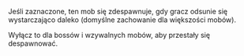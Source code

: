 Jeśli zaznaczone, ten mob się zdespawnuje, gdy gracz odsunie się wystarczająco daleko (domyślne zachowanie dla większości mobów).

Wyłącz to dla bossów i wzywalnych mobów, aby przestały się despawnować.